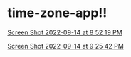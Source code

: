 # time-zone-app!!

[Screen Shot 2022-09-14 at 8 52 19 PM](https://user-images.githubusercontent.com/94798862/190293581-55c44e41-7c7b-4d70-a92f-e5e4d350a2f8.png)

[Screen Shot 2022-09-14 at 9 25 42 PM](https://user-images.githubusercontent.com/94798862/190293584-db61003f-6a52-4832-8406-665294e9f540.png)
